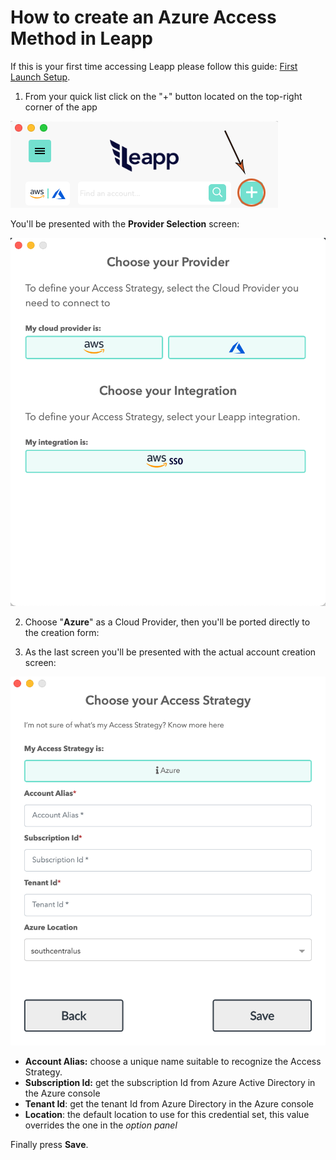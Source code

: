 # How to create an Azure Access Method in Leapp

If this is your first time accessing Leapp please follow this guide: [First Launch Setup](../first_access.md).

1) From your quick list click on the "+" button located on the top-right corner of the app

![](../../images/tutorials/azure/SETUP_IN_LEAPP-1.png)

You'll be presented with the **Provider Selection** screen:

![](../../images/tutorials/azure/SETUP_IN_LEAPP-2.png)

2) Choose "**Azure**" as a Cloud Provider, then you'll be ported directly to the creation form:

3) As the last screen you'll be presented with the actual account creation screen:

![](../../images/tutorials/azure/SETUP_IN_LEAPP-3.png)

- **Account Alias:** choose a unique name suitable to recognize the Access Strategy.
- **Subscription Id:** get the subscription Id from Azure Active Directory in the Azure console
- **Tenant Id**: get the tenant Id from Azure Directory in the Azure console
- **Location**: the default location to use for this credential set, this value overrides the one in the *option panel*

Finally press **Save**.
